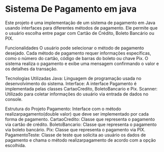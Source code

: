 # Sistema De Pagamento em java

Este projeto é uma implementação de um sistema de pagamento em Java usando interfaces para diferentes métodos de pagamento. Ele permite que o usuário escolha entre pagar com Cartão de Crédito, Boleto Bancário ou PIX.

Funcionalidades
O usuário pode selecionar o método de pagamento desejado.
Cada método de pagamento requer informações específicas, como o número do cartão, código de barras do boleto ou chave Pix.
O sistema realiza o pagamento e exibe uma mensagem confirmando o valor e os detalhes da transação.

Tecnologias Utilizadas
Java: Linguagem de programação usada no desenvolvimento do sistema.
Interface: A interface Pagamento é implementada pelas classes CartaoCredito, BoletoBancario e Pix.
Scanner: Utilizado para coletar informações do usuário via entrada de dados no console.

Estrutura do Projeto
Pagamento: Interface com o método realizarpagamento(double valor) que deve ser implementado por cada forma de pagamento.
CartaoCredito: Classe que representa o pagamento via cartão de crédito.
BoletoBancario: Classe que representa o pagamento via boleto bancário.
Pix: Classe que representa o pagamento via PIX.
PagamentoTeste: Classe de teste que solicita ao usuário os dados de pagamento e chama o método realizarpagamento de acordo com a opção escolhida.
